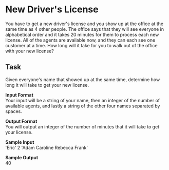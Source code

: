 # New Driver's License

You have to get a new driver's license and you show up at the office at the same time as 4 other people. The office says that they will see everyone in alphabetical order and it takes 20 minutes for them to process each new license. All of the agents are available now, and they can each see one customer at a time. How long will it take for you to walk out of the office with your new license?

## Task 
Given everyone's name that showed up at the same time, determine how long it will take to get your new license.

**Input Format**  
Your input will be a string of your name, then an integer of the number of available agents, and lastly a string of the other four names separated by spaces.

**Output Format**  
You will output an integer of the number of minutes that it will take to get your license.

**Sample Input**  
'Eric'
2
'Adam Caroline Rebecca Frank'

**Sample Output**  
40
